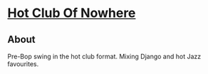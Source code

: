# [Hot Club Of Nowhere](https://hotclubofnowhere.github.io/)

## About

Pre-Bop swing in the hot club format. Mixing Django and hot Jazz favourites. 
